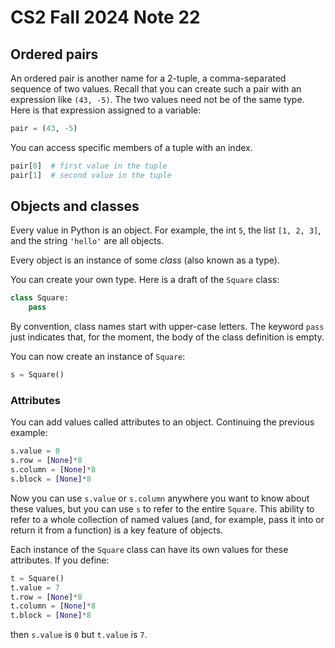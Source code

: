 # CS2 Fall 2024 Note 22

## Ordered pairs

An ordered pair is another name for a 2-tuple, a comma-separated sequence of
two values.  Recall that you can create such a pair with an expression like
`(43, -5)`.  The two values need not be of the same type.  Here is that
expression assigned to a variable:

```python
pair = (43, -5)
```

You can access specific members of a tuple with an index.

```python
pair[0]  # first value in the tuple
pair[1]  # second value in the tuple
```

## Objects and classes

Every value in Python is an object.  For example, the int `5`, the list
`[1, 2, 3]`, and the string `'hello'` are all objects.

Every object is an instance of some *class* (also known as a type).

You can create your own type.  Here is a draft of the `Square` class:

```python
class Square:
    pass
```

By convention, class names start with upper-case letters.  The keyword `pass`
just indicates that, for the moment, the body of the class definition is empty.

You can now create an instance of `Square`:

```python
s = Square()
```

### Attributes

You can add values called attributes to an object.  Continuing the previous
example:

```python
s.value = 0
s.row = [None]*8
s.column = [None]*8
s.block = [None]*8
```

Now you can use `s.value` or `s.column` anywhere you want to know about these
values, but you can use `s` to refer to the entire `Square`.  This ability to
refer to a whole collection of named values (and, for example, pass it into or
return it from a function) is a key feature of objects.

Each instance of the `Square` class can have its own values for these
attributes.  If you define:

```python
t = Square()
t.value = 7
t.row = [None]*8
t.column = [None]*8
t.block = [None]*8
```

then `s.value` is `0` but `t.value` is `7`.
